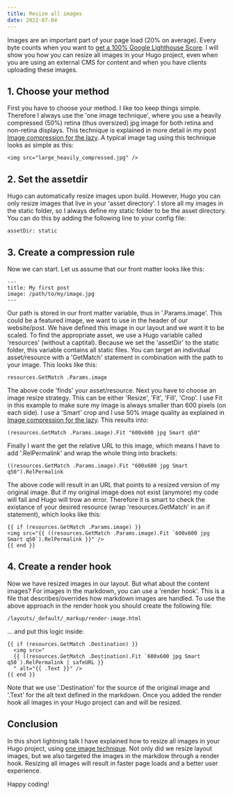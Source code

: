 ```yaml
---
title: Resize all images
date: 2022-07-04
---
```


Images are an important part of your page load (20% on average). Every byte counts when you want to [get a 100% Google Lighthouse Score](https://www.usecue.com/blog/how-to-get-a-100-google-lighthouse-score/). I will show you how you can resize all images in your Hugo project, even when you are using an external CMS for content and when you have clients uploading these images.

## 1. Choose your method

First you have to choose your method. I like too keep things simple. Therefore I always use the 'one image technique', where you use a heavily compressed (50%) retina (thus oversized) jpg image for both retina and non-retina displays. This technique is explained in more detail in my post [Image compression for the lazy](/blog/image-compression-for-the-lazy). A typical image tag using this technique looks as simple as this:

```
<img src="large_heavily_compressed.jpg" />
```

## 2. Set the assetdir

Hugo can automatically resize images upon build. However, Hugo you can only resize images that live in your 'asset directory'. I store all my images in the static folder, so I always define my static folder to be the asset directory. You can do this by adding the following line to your config file:

```
assetDir: static
```

## 3. Create a compression rule

Now we can start. Let us assume that our front matter looks like this:

```
---
title: My first post
image: /path/to/my/image.jpg
---
```

Our path is stored in our front matter variable, thus in '.Params.image'. This could be a featured image, we want to use in the header of our website/post. We have defined this image in our layout and we want it to be scaled. To find the appropriate asset, we use a Hugo variable called 'resources' (without a captital). Because we set the 'assetDir' to the static folder, this variable contains all static files. You can target an individual asset/resource with a 'GetMatch' statement in combination with the path to your image. This looks like this:

```
resources.GetMatch .Params.image
```

The above code 'finds' your asset/resource. Next you have to choose an image resize strategy. This can be either 'Resize', 'Fit', 'Fill', 'Crop'. I use Fit in this example to make sure my image is always smaller than 600 pixels (on each side). I use a 'Smart' crop and I use 50% image quality as explained in [Image compression for the lazy](/blog/image-compression-for-the-lazy). This results into:

```
(resources.GetMatch .Params.image).Fit "600x600 jpg Smart q50"
```

Finally I want the get the relative URL to this image, which means I have to add '.RelPermalink' and wrap the whole thing into brackets:

```
((resources.GetMatch .Params.image).Fit "600x600 jpg Smart q50").RelPermalink
```

The above code will result in an URL that points to a resized version of my original image. But if my original image does not exist (anymore) my code will fail and Hugo will trow an error. Therefore it is smart to check the existance of your desired resource (wrap 'resources.GetMatch' in an if statement), which looks like this:

```
{{ if (resources.GetMatch .Params.image) }}
<img src="{{ ((resources.GetMatch .Params.image).Fit `600x600 jpg Smart q50`).RelPermalink }}" />
{{ end }}
```

## 4. Create a render hook

Now we have resized images in our layout. But what about the content images? For images in the markdown, you can use a 'render hook'. This is a file that describes/overrides how markdown images are handled. To use the above approach in the render hook you should create the following file:

```
/layouts/_default/_markup/render-image.html
```

... and put this logic inside:

```
{{ if (resources.GetMatch .Destination) }}
  <img src="
  {{ ((resources.GetMatch .Destination).Fit `600x600 jpg Smart q50`).RelPermalink | safeURL }}
  " alt="{{ .Text }}" />
{{ end }}
```

Note that we use '.Destination' for the source of the original image and '.Text' for the alt text defined in the markdown. Once you added the render hook all images in your Hugo project can and will be resized.

## Conclusion

In this short lightning talk I have explained how to resize all images in your Hugo project, using [one image technique](/blog/image-compression-for-the-lazy/). Not only did we resize layout images, but we also targeted the images in the markdow through a render hook. Resizing all images will result in faster page loads and a better user experience.

Happy coding!